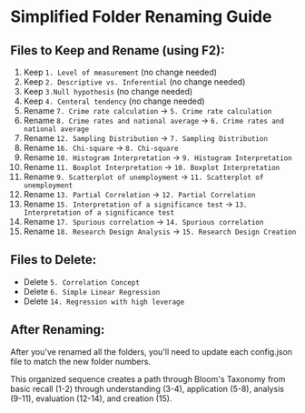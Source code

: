 # Simplified Folder Renaming Guide

## Files to Keep and Rename (using F2):

1. Keep `1. Level of measurement` (no change needed)
2. Keep `2. Descriptive vs. Inferential` (no change needed)
3. Keep `3.Null hypothesis` (no change needed)
4. Keep `4. Centeral tendency` (no change needed)
5. Rename `7. Crime rate calculation` → `5. Crime rate calculation`
6. Rename `8. Crime rates and national average` → `6. Crime rates and national average`
7. Rename `12. Sampling Distribution` → `7. Sampling Distribution`
8. Rename `16. Chi-square` → `8. Chi-square`
9. Rename `10. Histogram Interpretation` → `9. Histogram Interpretation`
10. Rename `11. Boxplot Interpretation` → `10. Boxplot Interpretation`
11. Rename `9. Scatterplot of unemployment` → `11. Scatterplot of unemployment`
12. Rename `13. Partial Correlation` → `12. Partial Correlation`
13. Rename `15. Interpretation of a significance test` → `13. Interpretation of a significance test`
14. Rename `17. Spurious correlation` → `14. Spurious correlation`
15. Rename `18. Research Design Analysis` → `15. Research Design Creation`

## Files to Delete:
- Delete `5. Correlation Concept`
- Delete `6. Simple Linear Regression`
- Delete `14. Regression with high leverage`

## After Renaming:
After you've renamed all the folders, you'll need to update each config.json file to match the new folder numbers.

This organized sequence creates a path through Bloom's Taxonomy from basic recall (1-2) through understanding (3-4), application (5-8), analysis (9-11), evaluation (12-14), and creation (15).

